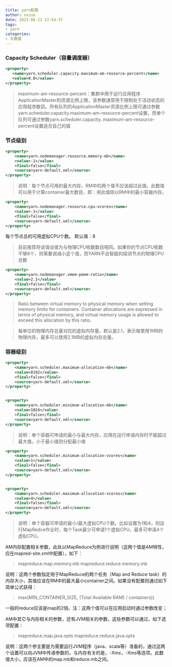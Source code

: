```yaml
---
title: yarn配置
author: xxzuo
date: 2022-06-21 22:54:37
tags:
- yarn
categories:
- 大数据
---
```




### Capacity Scheduler（容量调度器）
 ```xml
<property>
    <name>yarn.scheduler.capacity.maximum-am-resource-percent</name>
    <value>0.8</value>
</property>
 ```
>  maximum-am-resource-percent：集群中用于运行应用程序ApplicationMaster的资源比例上限，该参数通常用于限制处于活动状态的应用程序数目。所有队列的ApplicationMaster资源比例上限可通过参数yarn.scheduler.capacity.maximum-am-resource-percent设置，而单个队列可通过参数yarn.scheduler.capacity.<queue-path>.maximum-am-resource-percent设置适合自己的值


### 节点级别 

```xml
<property>
    <name>yarn.nodemanager.resource.memory-mb</name>
    <value>-1</value>
    <final>false</final>
    <source>yarn-default.xml</source>
</property>
```
> 说明：每个节点可用的最大内存，RM中的两个值不应该超过此值。此数值可以用于计算container最大数目，即：用此值除以RM中的最小容器内存。


```xml
<property>
    <name>yarn.nodemanager.resource.cpu-vcores</name>
    <value>-1</value>
    <final>false</final>
    <source>yarn-default.xml</source>
</property>
```
每个节点总的可用虚拟CPU个数。 默认值：8
> 目前推荐将该值设值为与物理CPU核数数目相同。如果你的节点CPU核数不够8个，则需要调减小这个值，而YARN不会智能的探测节点的物理CPU总数


```xml
<property>
    <name>yarn.nodemanager.vmem-pmem-ratio</name>
    <value>2.1</value>
    <final>false</final>
    <source>yarn-default.xml</source>
</property>
```
> Ratio between virtual memory to physical memory when setting memory limits for containers. Container allocations are expressed in terms of physical memory, and virtual memory usage is allowed to exceed this allocation by this ratio.

> 每单位的物理内存总量对应的虚拟内存量，默认是2.1，表示每使用1MB的物理内存，最多可以使用2.1MB的虚拟内存总量。



### 容器级别
```xml
<property>
    <name>yarn.scheduler.maximum-allocation-mb</name>
    <value>8192</value>
    <final>false</final>
    <source>yarn-default.xml</source>
</property>


<property>
    <name>yarn.scheduler.minimum-allocation-mb</name>
    <value>1024</value>
    <final>false</final>
    <source>yarn-default.xml</source>
</property>
```

> 说明：单个容器可申请的最小与最大内存，应用在运行申请内存时不能超过最大值，小于最小值则分配最小值


```xml
<property>
    <name>yarn.scheduler.minimum-allocation-vcores</name>
    <value>1</value>
    <final>false</final>
    <source>yarn-default.xml</source>
</property>


<property>
    <name>yarn.scheduler.maximum-allocation-vcores</name>
    <value>4</value>
    <final>false</final>
    <source>yarn-default.xml</source>
</property>
```

> 说明：单个容器可申请的最小/最大虚拟CPU个数。比如设置为1和4，则运行MapRedce作业时，每个Task最少可申请1个虚拟CPU，最多可申请4个虚拟CPU。


AM内存配置相关参数，此处以MapReduce为例进行说明（这两个值是AM特性，应在mapred-site.xml中配置），如下：

> mapreduce.map.memory.mb
> mapreduce.reduce.memory.mb

说明：这两个参数指定用于MapReduce的两个任务（Map and Reduce task）的内存大小，其值应该在RM中的最大最小container之间。如果没有配置则通过如下简单公式获得：

> max(MIN_CONTAINER_SIZE, (Total Available RAM) / containers))

一般的reduce应该是map的2倍。注：这两个值可以在应用启动时通过参数改变；

AM中其它与内存相关的参数，还有JVM相关的参数，这些参数可以通过，如下选项配置：

> mapreduce.map.java.opts
> mapreduce.reduce.java.opts

说明：这两个参主要是为需要运行JVM程序（java、scala等）准备的，通过这两个设置可以向JVM中传递参数的，与内存有关的是，-Xmx，-Xms等选项。此数值大小，应该在AM中的map.mb和reduce.mb之间。
